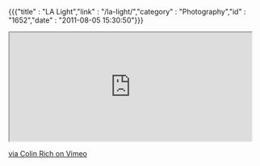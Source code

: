 {{{"title" : "LA Light","link" : "/la-light/","category" : "Photography","id" : "1652","date" : "2011-08-05 15:30:50"}}}
<iframe src="http://player.vimeo.com/video/27235856?byline=0&amp;portrait=0" width="480" height="216" title="LA Light"></iframe>

[ via Colin Rich on Vimeo](http://vimeo.com/deerdog)